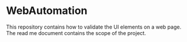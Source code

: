 # WebAutomation
This repository contains how to validate the UI elements on a web page. The read me document contains the scope of the project.
